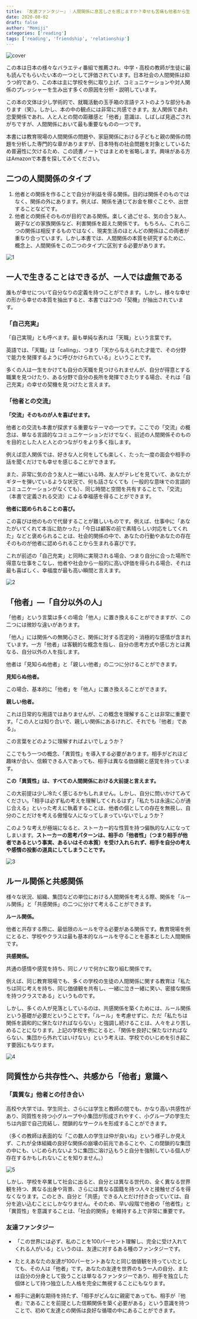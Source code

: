 ```yaml
---
title: 『友達ファンタジー』｜人間関係に息苦しさを感じますか？幸せも苦痛も他者から生まれる
date: 2020-08-02
draft: false
author: "Momiji"
categories: ['reading']
tags: ['reading', 'friendship', 'relationship']
---
```

![cover](/images/friend-fantasy/cover.jpeg)

この本は日本の様々なバラエティ番組で推薦され、中学・高校の教師が生徒に最も読んでもらいたい本の一つとして評価されています。日本社会の人間関係は抑うつ的であり、この本は主に学校を例に取り上げ、コミュニケーションや対人関係のプレッシャーを生み出す多くの原因を分析・説明しています。

この本の文体は少し学術的で、就職活動の玉手箱の言語テストのような部分もあります（笑）。しかし、本の中の観点には非常に共感できます。友人関係であれ恋愛関係であれ、人と人との間の距離感と「他者」意識は、しばしば見過ごされがちですが、人間関係において最も重要なものの一つです。

本書には教育現場の人間関係の問題や、家庭関係における子どもと親の関係の問題を分析した専門的な章がありますが、日本特有の社会問題を対象としているため普遍性に欠けるため、この読書ノートではまとめを省略します。興味がある方はAmazonで本書を探してみてください。

## 二つの人間関係のタイプ

1. 他者との関係を作ることで自分が利益を得る関係。目的は関係そのものではなく、関係の外にあります。例えば、関係を通じてお金を稼ぐことや、出世することなどです。
2. 他者との関係そのものが目的である関係。楽しく過ごせる、気の合う友人、親子などの家族関係など、利害関係を超えた関係です。
もちろん、これら二つの関係は相反するものではなく、現実生活のほとんどの関係はこの両者が重なり合っています。しかし本書では、人間関係の本質を研究するために、概念上、人間関係をこの二つのタイプに区別する必要があります。

![1](/images/friend-fantasy/1.png)

## 一人で生きることはできるが、一人では虚無である

誰もが幸せについて自分なりの定義を持つことができます。しかし、様々な幸せの形から幸せの本質を抽出すると、本書では2つの「契機」が抽出されています。

### 「自己充実」

「自己実現」とも呼べます。最も単純な表れは「天職」という言葉です。

英語では、「天職」は「calling」、つまり「天から与えられた才能で、その分野で能力を発揮するように呼びかけられている」ということです。

多くの人は一生をかけても自分の天職を見つけられませんが、自分が得意とする職業を見つけたり、ある分野で自分の長所を発揮できたりする場合、それは「自己充実」の幸せの契機を見つけたと言えます。

### 「他者との交流」

**「交流」そのものが人を喜ばせます。**

他者との交流も本書が探求する重要なテーマの一つです。ここでの「交流」の概念は、単なる言語的なコミュニケーションだけでなく、前述の人間関係そのものを目的とした人と人とのつながりをより多く指します。

例えば恋人関係では、好きな人と何をしても楽しく、たった一度の面会や相手の話を聞くだけでも幸せを感じることができます。

また、非常に気の合う友人と一緒にいる時、友人がテレビを見ていて、あなたがギターを弾いているような状況で、何も話さなくても（一般的な意味での言語的コミュニケーションがなくても）、同じ時間と空間を共有することで、「交流」（本書で定義される交流）による幸福感を得ることができます。

**他者に認められることの喜び。**

この喜びは他のもので代替することが難しいものです。例えば、仕事中に「あなたがいてくれて本当に助かった」「今日は顧客の前で素晴らしい対応をしてくれた」などと褒められることは、社会的関係の中で、あなたの行動やあなたの存在そのものが他者に認められることから生まれる喜びです。

これが前述の「自己充実」と同時に実現される場合、つまり自分に合った場所で得意な仕事をこなし、他者や社会から一般的に高い評価を得られる場合、それは最も喜ばしく、幸福度が最も高い瞬間と言えます。

![2](/images/friend-fantasy/2.png)

## 「他者」—「自分以外の人」

「他者」という言葉は多くの場合「他人」に置き換えることができますが、この二つには微妙な違いがあります。

「他人」には関係への無関心さと、関係に対する否定的・消極的な感情が含まれています。一方「他者」は客観的な概念を指し、自分の思考方式や感じ方とは異なる、自分以外の人を指します。

他者は「見知らぬ他者」と「親しい他者」の二つに分けることができます。

**見知らぬ他者。**

この場合、基本的に「他者」を「他人」に置き換えることができます。

**親しい他者。**

これは日常的な用語ではありませんが、この概念を理解することは非常に重要です。「この人とは知り合いで、親しい関係にあるけれど、それでも『他者』である」。

この言葉をどのように理解すればよいでしょうか？

ここでもう一つの概念、「異質性」を導入する必要があります。相手がどれほど趣味が合い、信頼できる人であっても、相手は異なる価値観と感覚を持っています。

**この「異質性」は、すべての人間関係における大前提と言えます。**

この大前提は少し冷たく感じるかもしれません。しかし、自分に問いかけてみてください。「相手は必ず私の考えを理解してくれるはず」「私たちは永遠に心が通じ合える」といった考えに執着することは、他者の個としての存在を無視し、自分のことだけを考える傲慢な人になってしまっていないでしょうか？

このような考えが極端になると、ストーカー的な性質を持つ偏執的な人になってしまいます。**ストーカーの思考パターンは、相手の「他者性」（つまり相手が他者であるという事実、あるいはその本質）を受け入れられず、相手を自分の考えや感情の投影の道具にしてしまうことです。**

![3](/images/friend-fantasy/3.png)

## ルール関係と共感関係

様々な状況、組織、集団などの単位における人間関係を考える際、関係を「ルール関係」と「共感関係」の二つに分けて考えることができます。

**ルール関係。**

他者と共存する際に、最低限のルールを守る必要がある関係です。教育現場を例にとると、学校やクラスは最も基本的なルールを守ることを基本とした人間関係です。

**共感関係。**

共通の感情や感覚を持ち、同じノリで何かに取り組む関係です。

例えば、同じ教育現場でも、多くの学校の生徒の人間関係に関する教育は「私たちは同じ考えを持ち、同じ価値観を共有し、一緒に泣き一緒に笑い、密接な関係を持つクラスである」というものです。

しかし、多くの人が見落としているのは、共感関係を築くためには、ルール関係という基礎が必要だということです。「ルール」を考慮せずに、ただ「私たちは関係を調和的に保たなければならない」と強調し続けることは、人々をより苦しめることになります。上記の学校を例にとると、「関係を良好に保たなければならない、集団から外れてはいけない」という考えは、学校でのいじめを引き起こす要因にもなります。

![4](/images/friend-fantasy/4.jpeg)

## 同質性から共存性へ、共感から「他者」意識へ

### 「異質な」他者との付き合い

高校や大学では、学生同士、さらには学生と教師の間でも、かなり高い共感性があり、同質性を持つ小グループや小集団が形成されやすく、小グループの学生たちは内部で自己完結し、閉鎖的なサークルを形成することができます。

（多くの教師は表面的な「この数人の学生は仲が良いね」という様子しか見えず、これが全体組織の良好な関係の崩壊の前兆であることや、この閉鎖的な集団の中にも、いじめられないように集団に溶け込もうと自分を強制している個人が存在するかもしれないことを知りません。）

![5](/images/friend-fantasy/5.jpeg)

しかし、学校を卒業して社会に出ると、自分とは異なる世代の、全く異なる世界観を持つ、異なる出身や背景、さらには異なる国籍を持つ人々と接触せざるを得なくなります。このとき、自分と「共感」できる人とだけ付き合っていては、自分を追い込むことにしかなりません。そのため、早い段階で他者の「他者性」と「異質性」を意識することは、「社会的関係」を維持する上で非常に重要です。

### 友達ファンタジー

- 「この世界には必ず、私のことを100パーセント理解し、完全に受け入れてくれる人がいる」というのは、友達に対するある種のファンタジーです。

- たとえあなたの友達が100パーセントあなたと同じ価値観を持っていたとしても、その人は「他者」です。あなたの友達を世界のもう一人の自分、または自分の分身として扱うことは単なるファンタジーであり、相手を独立した個体として持つ独立した人格を完全に無視することにもなります。

- 相手に過剰な期待を持たず、「相手がどんなに親密であっても、相手が『他者』であることを前提とした信頼関係を築く必要がある」という意識を持つことで、初めて友達との関係は良好な循環の中にあることができます。
